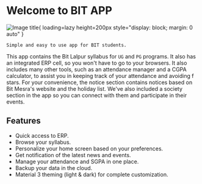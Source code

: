 # Welcome to BIT APP

<!-- ![Image title](https://firebasestorage.googleapis.com/v0/b/theaiyubit.appspot.com/o/Utils%2Fapp.png?alt=media&token=fd9c6b3a-12c5-4d9a-9800-7738038473ea){ loading=lazy height=200px style="display: block; margin: 0 auto" } -->
![Image title](https://dummyimage.com/600x400/eee/aaa){ loading=lazy height=200px style="display: block; margin: 0 auto" }

`Simple and easy to use app for BIT students.`

This app contains the Bit Lalpur syllabus for `UG` and `PG` programs. It also has an integrated ERP cell, so you won't have to go to your browsers. It also includes many other tools, such as an attendance manager and a CGPA calculator, to assist you in keeping track of your attendance and avoiding f stars. For your convenience, the notice section contains notices based on Bit Mesra's website and the holiday list. We've also included a society section in the app so you can connect with them and participate
in their events.

## Features
- Quick access to ERP. 
- Browse your syllabus. 
- Personalize your home screen based on your preferences. 
- Get notification of the latest news and events. 
- Manage your attendance and SGPA in one place. 
- Backup your data in the cloud. 
- Material 3 theming (light & dark) for complete customization.
